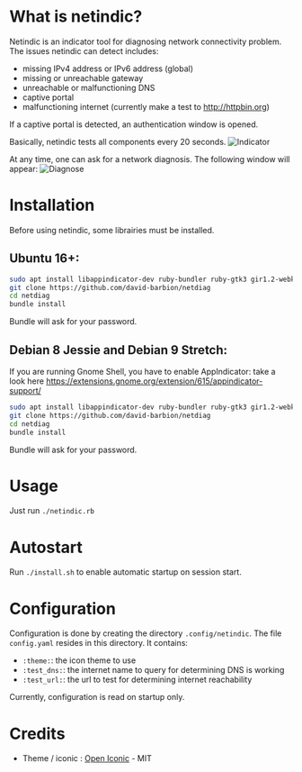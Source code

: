 # What is netindic?

Netindic is an indicator tool for diagnosing network connectivity problem. The issues netindic can detect includes:
* missing IPv4 address or IPv6 address (global)
* missing or unreachable gateway
* unreachable or malfunctioning DNS
* captive portal
* malfunctioning internet (currently make a test to http://httpbin.org) 

If a captive portal is detected, an authentication window is opened.

Basically, netindic tests all components every 20 seconds. 
![Indicator](https://github.com/david-barbion/netdiag/wiki/images/indicator.png)

At any time, one can ask for a network diagnosis. The following window will appear:
![Diagnose](https://github.com/david-barbion/netdiag/wiki/images/diagnose.png)

# Installation

Before using netindic, some librairies must be installed. 

## Ubuntu 16+:

```bash
sudo apt install libappindicator-dev ruby-bundler ruby-gtk3 gir1.2-webkit2-4.0 ruby-json ruby-atk ruby-pango ruby-gio2 ruby-cairo ruby-cairo-gobject ruby-gobject-introspection ruby-gdk-pixbuf2 ruby-gdk3 ruby-glib2 ruby-gtk2 ruby-ffi
git clone https://github.com/david-barbion/netdiag 
cd netdiag
bundle install
```

Bundle will ask for your password.

## Debian 8 Jessie and Debian 9 Stretch:
If you are running Gnome Shell, you have to enable AppIndicator: take a look here https://extensions.gnome.org/extension/615/appindicator-support/

```bash
sudo apt install libappindicator-dev ruby-bundler ruby-gtk3 gir1.2-webkit2-4.0 ruby-json ruby-atk ruby-pango ruby-gio2 ruby-cairo ruby-cairo-gobject ruby-gobject-introspection ruby-gdk-pixbuf2 ruby-gdk3 ruby-glib2 ruby-gtk2 ruby-ffi
git clone https://github.com/david-barbion/netdiag 
cd netdiag
bundle install
```

Bundle will ask for your password.

# Usage

Just run `./netindic.rb`

# Autostart

Run `./install.sh` to enable automatic startup on session start.

# Configuration

Configuration is done by creating the directory `.config/netindic`. The file `config.yaml` resides in this directory. It contains:
* `:theme:`: the icon theme to use
* `:test_dns:`: the internet name to query for determining DNS is working
* `:test_url:`: the url to test for determining internet reachability

Currently, configuration is read on startup only.

# Credits
* Theme / iconic : [Open Iconic](https://github.com/iconic/open-iconic) - MIT 

